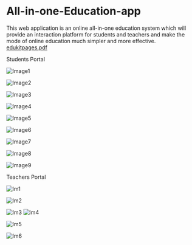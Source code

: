 # All-in-one-Education-app
This web application is an  online all-in-one education system which will provide an interaction  platform for students and teachers and make the mode of online  education much simpler and more effective. 
[edukitpages.pdf](https://github.com/user-attachments/files/19044596/edukitpages.pdf)

Students Portal




![Image1](https://github.com/user-attachments/assets/6c9f0cf9-7750-427d-9204-e830b93107a7)


![Image2](https://github.com/user-attachments/assets/0210fd4b-d9f1-4861-a17d-5366cb173dd7)

![Image3](https://github.com/user-attachments/assets/03049693-092b-4391-9778-aae711ff2edd)

![Image4](https://github.com/user-attachments/assets/3547f7e0-697b-4e58-817b-22f09437cbad)

![Image5](https://github.com/user-attachments/assets/c11f6920-4487-404d-8146-4fcc36ab8ee9)

![Image6](https://github.com/user-attachments/assets/9c9f9c6e-4823-4dc2-9e55-c5923d301a32)

![Image7](https://github.com/user-attachments/assets/ea678b67-9aae-48c8-8bc0-b51b723d0872)


![Image8](https://github.com/user-attachments/assets/b8ef0fab-0ccf-4b73-b380-442edc844934)

![Image9](https://github.com/user-attachments/assets/eb567b27-d21e-424f-b2f7-b9f95efa1cca)

Teachers Portal

![Im1](https://github.com/user-attachments/assets/998ba12b-3ba7-442b-a769-a6f9f2104714)

![Im2](https://github.com/user-attachments/assets/7b85a1b7-96ad-4a1c-85a4-443e0f72a92e)


![Im3](https://github.com/user-attachments/assets/b0d875a8-6d88-418e-ba54-41356ef771cf)
![Im4](https://github.com/user-attachments/assets/9a7eca23-b675-4ae4-8d05-a351b237a0ad)



![Im5](https://github.com/user-attachments/assets/755a5ad7-8fc5-4a0c-af80-09296a07b7ae)


![Im6](https://github.com/user-attachments/assets/0467cde1-4ab6-42a1-b481-10030302191f)


